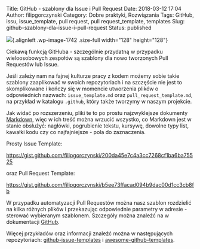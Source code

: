 Title: GitHub - szablony dla Issue i Pull Request
Date: 2018-03-12 17:04
Author: filipgorczynski
Category: Dobre praktyki, Rozwiązania
Tags: GitHub, issu, issue_template, pull request, pull request_template, templates
Slug: github-szablony-dla-issue-i-pull-request
Status: published

![](https://filipgorczynski.files.wordpress.com/2018/03/octocat.png){.alignleft .wp-image-1742 .size-full width="128" height="128"}

Ciekawą funkcją GitHuba - szczególnie przydatną w przypadku wieloosobowych zespołów są szablony dla nowo tworzonych Pull Requestów lub Issue.

Jeśli zależy nam na fajnej kulturze pracy z kodem możemy sobie takie szablony zaaplikować w swoich repozytoriach i na szczęście nie jest to skomplikowane i kończy się w momencie utworzenia plików o odpowiednich nazwach: `issue_template.md` oraz `pull_request_template.md`, na przykład w katalogu `.github`, który także tworzymy w naszym projekcie.

Jak widać po rozszerzeniu, pliki te to po prostu najzwyklejsze dokumenty [Markdown](https://pl.wikipedia.org/wiki/Markdown), więc w ich treść można wrzucić wszystko, co Markdown jest w stanie obsłużyć: nagłówki, pogrubienie tekstu, kursywę, dowolne typy list, kawałki kodu czy co najfajniejsze - pola do zaznaczenia.

Prosty Issue Template:

https://gist.github.com/filipgorczynski/200da45e7c4a3cc7268cf1ba6ba75525

oraz Pull Request Template:

https://gist.github.com/filipgorczynski/b5ee73ffacad094b9dac00d1cc3cb8fb

W przypadku automatyzacji Pull Requestów można nasz szablon rozdzielić na kilka różnych plików i przekazując odpowiednie parametry w adresie - sterować wybieranym szablonem. Szczegóły można znaleźć na w dokumentacji [GitHub](https://help.github.com/articles/about-automation-for-issues-and-pull-requests-with-query-parameters/).

Więcej przykładów oraz informacji znaleźć można w następujących repozytoriach: [github-issue-templates](https://github.com/stevemao/github-issue-templates) i [awesome-github-templates](https://github.com/devspace/awesome-github-templates).

 
